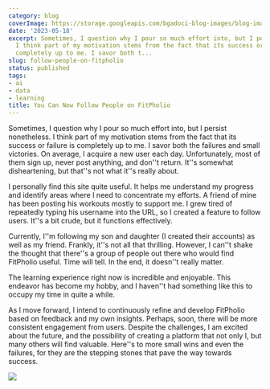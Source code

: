 ```yaml
---
category: blog
coverImage: https://storage.googleapis.com/bgadoci-blog-images/blog-images/images/blog-images/blog-post-images/Screenshot_2023-08-14_at_3.37.55_PM.png
date: '2023-05-18'
excerpt: Sometimes, I question why I pour so much effort into, but I persist nonetheless.
  I think part of my motivation stems from the fact that its success or failure is
  completely up to me. I savor both t...
slug: follow-people-on-fitpholio
status: published
tags:
- ai
- data
- learning
title: You Can Now Follow People on FitPholio
---
```


Sometimes, I question why I pour so much effort into, but I persist nonetheless. I think part of my motivation stems from the fact that its success or failure is completely up to me. I savor both the failures and small victories. On average, I acquire a new user each day. Unfortunately, most of them sign up, never post anything, and don''t return. It''s somewhat disheartening, but that''s not what it''s really about.

I personally find this site quite useful. It helps me understand my progress and identify areas where I need to concentrate my efforts. A friend of mine has been posting his workouts mostly to support me. I grew tired of repeatedly typing his username into the URL, so I created a feature to follow users. It''s a bit crude, but it functions effectively.

Currently, I''m following my son and daughter (I created their accounts) as well as my friend. Frankly, it''s not all that thrilling. However, I can''t shake the thought that there''s a group of people out there who would find FitPholio useful. Time will tell. In the end, it doesn''t really matter.

The learning experience right now is incredible and enjoyable. This endeavor has become my hobby, and I haven''t had something like this to occupy my time in quite a while.

As I move forward, I intend to continuously refine and develop FitPholio based on feedback and my own insights. Perhaps, soon, there will be more consistent engagement from users. Despite the challenges, I am excited about the future, and the possibility of creating a platform that not only I, but many others will find valuable. Here''s to more small wins and even the failures, for they are the stepping stones that pave the way towards success.

![](https://storage.googleapis.com/bgadoci-blog-images/blog-images/images/blog-images/blog-post-images/Screenshot_2023-08-14_at_3.37.55_PM.png)